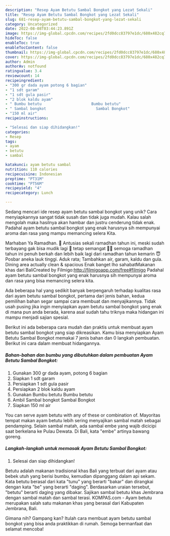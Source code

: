 ```yaml
---
description: "Resep Ayam Betutu Sambal Bongkot yang Lezat Sekali"
title: "Resep Ayam Betutu Sambal Bongkot yang Lezat Sekali"
slug: 681-resep-ayam-betutu-sambal-bongkot-yang-lezat-sekali
category: Uncategorized
date: 2022-08-08T03:44:23.891Z
image: https://img-global.cpcdn.com/recipes/2fd0dcc83797e1dc/680x482cq70/ayam-betutu-sambal-bongkot-foto-resep-utama.jpg
hideToc: false
enableToc: true
enableTocContent: false
thumbnail: https://img-global.cpcdn.com/recipes/2fd0dcc83797e1dc/680x482cq70/ayam-betutu-sambal-bongkot-foto-resep-utama.jpg
cover: https://img-global.cpcdn.com/recipes/2fd0dcc83797e1dc/680x482cq70/ayam-betutu-sambal-bongkot-foto-resep-utama.jpg
author: Admin
authorAv: notfound
ratingvalue: 3.4
reviewcount: 14
recipeingredient:
- "300 gr dada ayam potong 6 bagian"
- "1 sdt garam"
- "1 sdt gula pasir"
- "2 blok kaldu ayam"
- " Bumbu betutu                      Bumbu betutu"
- " Sambal bongkot                      Sambal Bongkot"
- "150 ml air"
recipeinstructions:

- "Selesai dan siap dihidangkan!"
categories:
- Resep
tags:
- ayam
- betutu
- sambal

katakunci: ayam betutu sambal 
nutrition: 110 calories
recipecuisine: Indonesian
preptime: "PT31M"
cooktime: "PT56M"
recipeyield: "4"
recipecategory: Lunch

---
```





Sedang mencari ide resep ayam betutu sambal bongkot yang unik? Cara menyiapkannya sangat tidak susah dan tidak juga mudah. Kalau salah mengolah maka hasilnya akan hambar dan justru cenderung tidak enak. Padahal ayam betutu sambal bongkot yang enak harusnya sih mempunyai aroma dan rasa yang mampu memancing selera Kita.





Marhaban Ya Ramadhan. 🤗 Antusias sekali ramadhan tahun ini, meski sudah terbayang gak bisa mudik lagi 🥺 tetap semangat 💪💪 semoga ramadhan tahun ini penuh berkah dan lebih baik lagi dari ramadhan tahun kemarin 😇 Posbar aneka lauk tinggi. Aduk rata; Tambahkan air, garam, kaldu dan gula. Dining area actually clean &amp; spacious Enak banget lho sahabatMakanan khas dari BaliCreated by Filmigo:http://filmigoapp.com/free#filmigo Padahal ayam betutu sambal bongkot yang enak harusnya sih mempunyai aroma dan rasa yang bisa memancing selera kita.

Ada beberapa hal yang sedikit banyak berpengaruh terhadap kualitas rasa dari ayam betutu sambal bongkot, pertama dari jenis bahan, kedua pemilihan bahan segar sampai cara membuat dan menyajikannya. Tidak usah pusing jika ingin menyiapkan ayam betutu sambal bongkot yang enak di mana pun anda berada, karena asal sudah tahu triknya maka hidangan ini mampu menjadi sajian spesial.






Berikut ini ada beberapa cara mudah dan praktis untuk membuat ayam betutu sambal bongkot yang siap dikreasikan. Kamu bisa menyiapkan Ayam Betutu Sambal Bongkot memakai 7 jenis bahan dan 0 langkah pembuatan. Berikut ini cara dalam membuat hidangannya.

<!--inarticleads1-->

##### Bahan-bahan dan bumbu yang dibutuhkan dalam pembuatan Ayam Betutu Sambal Bongkot:

1. Gunakan 300 gr dada ayam, potong 6 bagian
1. Siapkan 1 sdt garam
1. Persiapkan 1 sdt gula pasir
1. Persiapkan 2 blok kaldu ayam
1. Gunakan  Bumbu betutu                      Bumbu betutu
1. Ambil  Sambal bongkot                      Sambal Bongkot
1. Siapkan 150 ml air


You can serve ayam betutu with any of these or combination of. Mayoritas tempat makan ayam betutu lebih sering menyajikan sambal matah sebagai pendamping. Selain sambal matah, ada sambal embe yang wajib dicicipi saat berkelana ke Pulau Dewata. Di Bali, kata &#34;embe&#34; artinya bawang goreng. 

<!--inarticleads2-->

##### Langkah-langkah untuk memasak Ayam Betutu Sambal Bongkot:


1. Selesai dan siap dihidangkan!

Betutu adalah makanan tradisional khas Bali yang terbuat dari ayam atau bebek utuh yang berisi bumbu, kemudian dipanggang dalam api sekam. Kata betutu berasal dari kata &#34;tunu&#34; yang berarti &#34;bakar&#34; dan dirangkai dengan kata &#34;be&#34; yang berarti &#34;daging&#34;. Berdasarkan uraian tersebut, &#34;betutu&#34; berarti daging yang dibakar. Sajikan sambal betutu khas Jembrana dengan sambal matah dan sambal terasi. KOMPAS.com - Ayam betutu merupakan salah satu makanan khas yang berasal dari Kabupaten Jembrana, Bali. 

Gimana nih? Gampang kan? Itulah cara membuat ayam betutu sambal bongkot yang bisa anda praktikkan di rumah. Semoga bermanfaat dan selamat mencoba!
